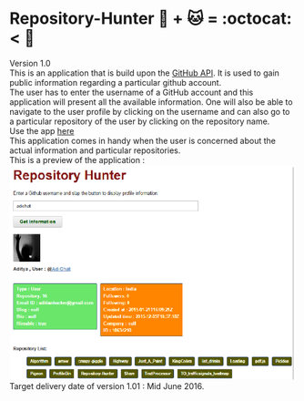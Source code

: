 # Repository-Hunter :octopus: + :cat: = :octocat: < :gun: <br>
Version 1.0 <br>
This is an application that is build upon the [GitHub API](https://developer.github.com/v3/). It is used to gain public information regarding a particular github account.<br>
The user has to enter the username of a GitHub account and this application will present all the available information. One will also be able to navigate to the user profile by clicking on the username and can also go to a particular repository of the user by clicking on the repository name. <br>
Use the app [here](http://repository-hunter.herokuapp.com/)<br>
This application comes in handy when the user is concerned about the actual information and particular repositories.<br>
This is a preview of the application :<br>
![alt text](Preview/1.png " The view of the application")<br>
Target delivery date of version 1.01 : Mid June 2016.

